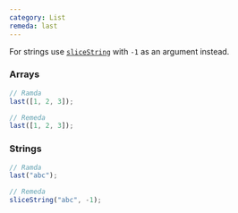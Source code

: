 ```yaml
---
category: List
remeda: last
---
```


For strings use [`sliceString`](/docs#sliceString) with `-1` as an argument instead.

### Arrays

```ts
// Ramda
last([1, 2, 3]);

// Remeda
last([1, 2, 3]);
```

### Strings

```ts
// Ramda
last("abc");

// Remeda
sliceString("abc", -1);
```
